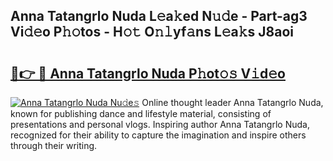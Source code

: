 ## Anna Tatangrlo Nuda L𝚎a𝚔ed N𝚞𝚍e - Part-ag3 Vi𝚍𝚎o P𝚑𝚘tos - H𝚘𝚝 O𝚗𝚕yf𝚊ns L𝚎a𝚔s J8aoi

# <h2><a href="http://kfeem1.oniu.top/?m=Anna+Tatangrlo+Nuda">🔗👉 🔴 Anna Tatangrlo Nuda P𝚑ot𝚘𝚜 V𝚒d𝚎o</a></h2>

[![Anna Tatangrlo Nuda Nu𝚍e𝚜](https://i.imgur.com/0qMVB7G.gif)](http://kfeem1.oniu.top/?m=Anna+Tatangrlo+Nuda)
Online thought leader Anna Tatangrlo Nuda, known for publishing dance and lifestyle material, consisting of presentations and personal vlogs. Inspiring author Anna Tatangrlo Nuda, recognized for their ability to capture the imagination and inspire others through their writing.  
